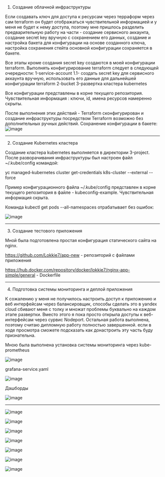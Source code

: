   1. Создание облачной инфраструктуры

  Если создавать ключ для доступа к ресурсам через терраформ через сам terraform он будет отображаться чувствительной информацией и у меня не будет к нему доступа, поэтому мне пришлось разделить предварительную работу на части - создание сервисного аккаунта, создание secret key вручную с сохранением его данных, создание и настройка бакета для конфигурации на основе созданного ключа, настройка сохранения стейта основной конфигурации сохраняется в бакете.

  Все этапы кроме создания secret key создаются в моей конфигурации terraform.
  Выполнять конфигурирование terraform следует в следующей очередности:
  1-service-account
    1.1- создать secret key для сервисного аккаунта вручную, использовать его данные для дальнейшей конфигурации terraform
  2-bucket
  3-развертка кластера kubernetes

  Все конфигурации представлены в корне текущего репозитория. Чувствительная информация : ключи, id, имена ресурсов намеренно скрыты.

  После выполнения этих действий - Terraform сконфигурирован и создание инфраструктуры посредством Terraform возможно без дополнительных ручных действий.
Сохранение конфигурации в бакете: 
![image](https://github.com/user-attachments/assets/fe4cdf3f-dcce-4472-947f-ace939be44db)

---
2. Создание Kubernetes кластера

Создание кластера kubernetes выполняется в директории 3-project. После разворачивания инфраструктуры был настроен файл ~/.kube/config командой:

yc managed-kubernetes cluster get-credentials k8s-cluster --external --force

Пример конфигурационного файла ~/.kube/config представлен в корне текущего репозитория в файле - kubeconfig-example. Чувствительная информация скрыта.

Команда kubectl get pods --all-namespaces отрабатывает без ошибок:

![image](https://github.com/user-attachments/assets/1be3c3cf-9d00-4462-afb5-687362d78d88)

---
3. Создание тестового приложения

Мной была подготовлена простая конфигурация статического сайта на nginx.

https://github.com/Lokkie7/app-new - репозиторий с файлами приложения

https://hub.docker.com/repository/docker/lokkie7/nginx-app-simple/general - Dockerfile

---
4. Подготовка cистемы мониторинга и деплой приложения

К сожалению у меня не получилось настроить доступ к приложению и веб интерфейсам через балансировщик, способы сделать это в yandex cloud сбивают меня с толку и множат проблемы буквально на каждом этапе развертки.
Вместо этого я пока просто открыла доступы к веб-интерфейсам через сурвис Nodeport.
Остальная работа выполнена, поэтому считаю дипломную работу полностью завершенной. если в ходе просмотра сможете подсказать как донастроить эту часть буду признательна.

Мною была выполнена установка системы мониторинга через kube-prometheus

![image](https://github.com/user-attachments/assets/602b4b37-a4cd-4f7d-9ad8-d9d515ec7ad0)

grafana-service.yaml

![image](https://github.com/user-attachments/assets/fbc48e59-5784-4a0d-83ab-a1ecdea5bce0)

Дашборды

![image](https://github.com/user-attachments/assets/30999446-7354-4d59-8d1c-99b32c4b6a09)

---

![image](https://github.com/user-attachments/assets/68fef964-dd5e-4b77-86bf-e0a434521417)

![image](https://github.com/user-attachments/assets/9d310877-a4c1-45c5-a8bd-58c4243e3a05)

![image](https://github.com/user-attachments/assets/00c6a472-7d5d-45ea-952f-1a4fa4045e03)

![image](https://github.com/user-attachments/assets/61c7c0de-206d-4be5-91fa-f6cef48f2b6f)

![image](https://github.com/user-attachments/assets/55ba39d4-68f4-4863-b485-0aad714e56ba)

![image](https://github.com/user-attachments/assets/3387f680-0543-466d-8b57-6e68a8baf619)

![image](https://github.com/user-attachments/assets/ce05a3b8-9800-4ea5-ac8a-4d92dea77668)
